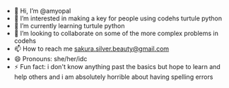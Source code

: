 - 👋 Hi, I’m @amyopal
- 👀 I’m interested in making a key for people using codehs turtule python
- 🌱 I’m currently learning turtule python
- 💞️ I’m looking to collaborate on some of the more complex problems in codehs
- 📫 How to reach me sakura.silver.beauty@gmail.com
- 😄 Pronouns: she/her/idc
- ⚡ Fun fact: i don't know anything past the basics but hope to learn and help others and i am absolutely horrible about having spelling errors

<!---
amyopal/amyopal is a ✨ special ✨ repository because its `README.md` (this file) appears on your GitHub profile.
You can click the Preview link to take a look at your changes.
--->
